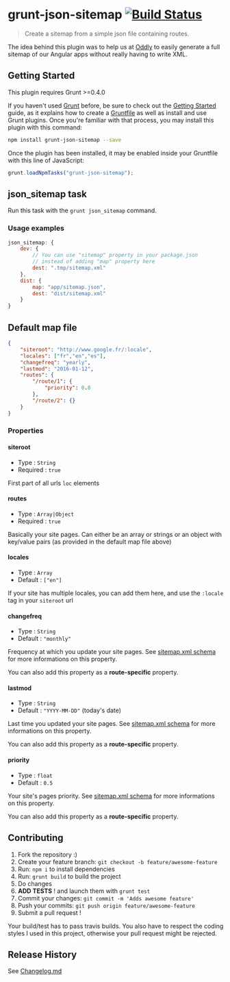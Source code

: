 # grunt-json-sitemap [![Build Status](https://travis-ci.org/dackmin/grunt-json-sitemap.svg?branch=master)](https://travis-ci.org/dackmin/grunt-json-sitemap)

> Create a sitemap from a simple json file containing routes.

The idea behind this plugin was to help us at [Oddly](http://www.oddly.fr) to easily generate a full sitemap of our Angular apps without really having to write XML.


## Getting Started

This plugin requires Grunt >=0.4.0

If you haven't used [Grunt](http://gruntjs.com/) before, be sure to check out the [Getting Started](http://gruntjs.com/getting-started) guide, as it explains how to create a [Gruntfile](http://gruntjs.com/sample-gruntfile) as well as install and use Grunt plugins. Once you're familiar with that process, you may install this plugin with this command:

```sh
npm install grunt-json-sitemap --save
```

Once the plugin has been installed, it may be enabled inside your Gruntfile with this line of JavaScript:

```js
grunt.loadNpmTasks("grunt-json-sitemap");
```

## json_sitemap task

Run this task with the `grunt json_sitemap` command.

### Usage examples

```js
json_sitemap: {
    dev: {
        // You can use "sitemap" property in your package.json
        // instead of adding "map" property here
        dest: ".tmp/sitemap.xml"
    },
    dist: {
        map: "app/sitemap.json",
        dest: "dist/sitemap.xml"
    }
}
```

## Default map file

```json
{
    "siteroot": "http://www.google.fr/:locale",
    "locales": ["fr","en","es"],
    "changefreq": "yearly",
    "lastmod": "2016-01-12",
    "routes": {
        "/route/1": {
            "priority": 0.8
        },
        "/route/2": {}
    }
}
```

### Properties

#### siteroot

- Type : `String`
- Required : `true`

First part of all urls `loc` elements


#### routes

- Type : `Array|Object`
- Required : `true`

Basically your site pages. Can either be an array or strings or an object with key/value pairs (as provided in the default map file above)


#### locales

- Type : `Array`
- Default : `["en"]`

If your site has multiple locales, you can add them here, and use the `:locale` tag in your `siteroot` url


#### changefreq

- Type : `String`
- Default : `"monthly"`

Frequency at which you update your site pages. See [sitemap.xml schema](http://www.sitemaps.org/protocol.html) for more informations on this property.

You can also add this property as a __route-specific__ property.


#### lastmod

- Type : `String`
- Default : `"YYYY-MM-DD"` (today's date)

Last time you updated your site pages. See [sitemap.xml schema](http://www.sitemaps.org/protocol.html) for more informations on this property.

You can also add this property as a __route-specific__ property.


#### priority

- Type : `float`
- Default : `0.5`

Your site's pages priority. See [sitemap.xml schema](http://www.sitemaps.org/protocol.html) for more informations on this property.

You can also add this property as a __route-specific__ property.


## Contributing

1. Fork the repository :)
2. Create your feature branch: `git checkout -b feature/awesome-feature`
3. Run: `npm i` to install dependencies
4. Run: `grunt build` to build the project
5. Do changes
6. __ADD TESTS__ ! and launch them with `grunt test`
7. Commit your changes: `git commit -m 'Adds awesome feature'`
8. Push your commits: `git push origin feature/awesome-feature`
9. Submit a pull request !

Your build/test has to pass travis builds.
You also have to respect the coding styles I used in this project, otherwise your pull request might be rejected.


## Release History

See [Changelog.md](Changelog.md)
